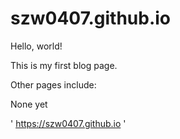 # szw0407.github.io

Hello, world!

This is my first blog page.

Other pages include:

None yet

'
https://szw0407.github.io
'
